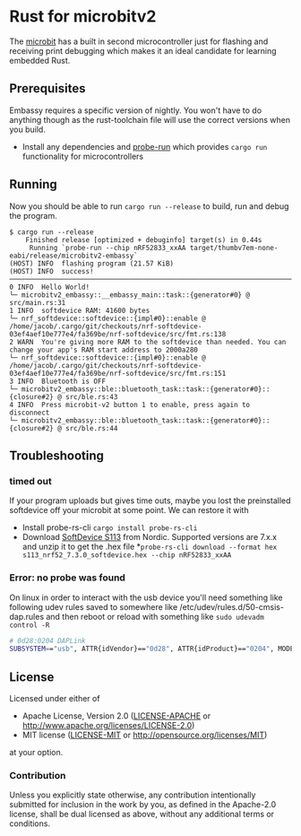 # Rust for microbitv2

The [microbit](https://github.com/nrf-rs/microbit) has a built in second microcontroller just for flashing and receiving print debugging which makes it an ideal candidate for learning embedded Rust.

## Prerequisites

Embassy requires a specific version of nightly. You won't have to do anything though as the rust-toolchain file will use the correct versions when you build.

* Install any dependencies and [probe-run](https://github.com/knurling-rs/probe-run#installation) which provides `cargo run` functionality for microcontrollers

## Running

Now you should be able to run `cargo run --release` to build, run and debug the program.

```console
$ cargo run --release
    Finished release [optimized + debuginfo] target(s) in 0.44s
     Running `probe-run --chip nRF52833_xxAA target/thumbv7em-none-eabi/release/microbitv2-embassy`
(HOST) INFO  flashing program (21.57 KiB)
(HOST) INFO  success!
────────────────────────────────────────────────────────────────────────────────
0 INFO  Hello World!
└─ microbitv2_embassy::__embassy_main::task::{generator#0} @ src/main.rs:31
1 INFO  softdevice RAM: 41600 bytes
└─ nrf_softdevice::softdevice::{impl#0}::enable @ /home/jacob/.cargo/git/checkouts/nrf-softdevice-03ef4aef10e777e4/fa369be/nrf-softdevice/src/fmt.rs:138
2 WARN  You're giving more RAM to the softdevice than needed. You can change your app's RAM start address to 2000a280
└─ nrf_softdevice::softdevice::{impl#0}::enable @ /home/jacob/.cargo/git/checkouts/nrf-softdevice-03ef4aef10e777e4/fa369be/nrf-softdevice/src/fmt.rs:151
3 INFO  Bluetooth is OFF
└─ microbitv2_embassy::ble::bluetooth_task::task::{generator#0}::{closure#2} @ src/ble.rs:43
4 INFO  Press microbit-v2 button 1 to enable, press again to disconnect
└─ microbitv2_embassy::ble::bluetooth_task::task::{generator#0}::{closure#2} @ src/ble.rs:44
```

## Troubleshooting

### timed out

If your program uploads but gives time outs, maybe you lost the preinstalled softdevice off your microbit at some point. We can restore it with

* Install probe-rs-cli `cargo install probe-rs-cli`
* Download [SoftDevice S113](https://www.nordicsemi.com/Software-and-tools/Software/S113/Download) from Nordic. Supported versions are 7.x.x and unzip it to get the .hex file
*`probe-rs-cli download --format hex s113_nrf52_7.3.0_softdevice.hex --chip nRF52833_xxAA`

### Error: no probe was found

On linux in order to interact with the usb device you'll need something like following udev rules saved to somewhere like /etc/udev/rules.d/50-cmsis-dap.rules and then reboot or reload with something like `sudo udevadm control -R`

```bash
# 0d28:0204 DAPLink
SUBSYSTEM=="usb", ATTR{idVendor}=="0d28", ATTR{idProduct}=="0204", MODE:="666"
```

## License

Licensed under either of

* Apache License, Version 2.0 ([LICENSE-APACHE](LICENSE-APACHE) or
  <http://www.apache.org/licenses/LICENSE-2.0>)
* MIT license ([LICENSE-MIT](LICENSE-MIT) or <http://opensource.org/licenses/MIT>)

at your option.

### Contribution

Unless you explicitly state otherwise, any contribution intentionally submitted
for inclusion in the work by you, as defined in the Apache-2.0 license, shall be
dual licensed as above, without any additional terms or conditions.
